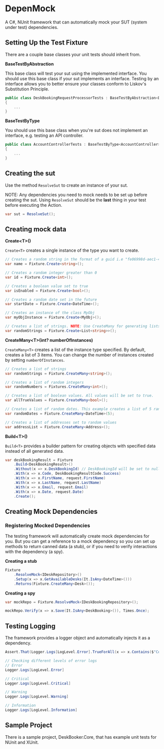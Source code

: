 # DepenMock
A C#, NUnit framework that can automatically mock your SUT (system under test) dependencies.

## Setting Up the Test Fixture

There are a couple base classes your unit tests should inherit from.

**BaseTestByAbstraction**

This base class will test your sut using the implemented interface. You should use this base class if your sut implements an interface. Testing by an interface allows you to better ensure your classes conform to Liskov's Substitution Principle.

```c#
public class DeskBookingRequestProcessorTests : BaseTestByAbstraction<DeskBookingRequestProcessor, IDeskBookingRequestProcessor>
{
    ...
}
```

**BaseTestByType**

You should use this base class when you're sut does not implement an interface, e.g. testing an API controller.

```c#
public class AccountControllerTests : BaseTestByType<AccountController>
{
    ...
}
```

## Creating the **sut**

Use the method ```ResolveSut``` to create an instance of your sut.

NOTE: Any dependencies you need to mock needs to be set up before creating the sut. Using ```ResolveSut``` should be the **last** thing in your test before executing the Action.

```c#
var sut = ResolveSut();
```

## Creating mock data

**Create\<T>()**

```Create<T>``` creates a single instance of the type you want to create.

```c#
// Creates a random string in the format of a guid i.e "fe06998d-aec1-4808-8968-d8f37024a294"
var name = Fixture.Create<string>();

// Creates a random integer greater than 0
var id = Fixture.Create<int>();

// Creates a boolean value set to true
var isEnabled = Fixture.Create<bool>();

// Creates a random date set in the future
var startDate = Fixture.Create<DateTime>();

// Creates an instance of the class MyObj
var myObjInstance = Fixture.Create<MyObj>();

// Creates a list of strings. NOTE: Use CreateMany for generating lists.
var randomStrings = Fixture.Create<List<string>>();
```

**CreateMany\<T>(int? numberOfInstances)**

```CreateMany<T>``` creates a list of the instance type specified. By default, creates a list of 3 items. You can change the number of instances created by setting ```numberOfInstances```.

```c#
// Creates a list of strings
var randomStrings = Fixture.CreateMany<string>();

// Creates a list of random integers
var randomNumbers = Fixtures.CreateMany<int>();

// Creates a list of boolean values. All values will be set to true.
var allTrueValues = Fixture.CreateMany<bool>();

// Creates a list of random dates. This example creates a list of 5 random dates.
var randomDates = Fixture.CreateMany<DateTime>(5);

// Creates a list of addresses set to random values
var addressList = Fixture.CreateMany<Address>();
```

**Build\<T>()**

```Build<T>``` provides a builder pattern for creating objects with specified data instead of all generated data.

```c#
var deskBookingResult = Fixture
    .Build<DeskBookingResult>()
    .Without(x => x.DeskBookingId) // DeskBookingId will be set to null
    .With(x => x.Code, DeskBookingResultCode.Success)
    .With(x => x.FirstName, request.FirstName)
    .With(x => x.LastName, request.LastName)
    .With(x => x.Email, request.Email)
    .With(x => x.Date, request.Date)
    .Create();
```

## Creating Mock Dependencies

### Registering Mocked Dependencies

The testing framework will automatically create mock dependencies for you. But you can get a reference to a mock dependency so you can set up methods to return canned data (a stub), or if you need to verify interactions with the dependency (a spy).

**Creating a stub**

```c#
Fixture
    .ResolveMock<IDeskRepository>()
    .Setup(x => x.GetAvailableDesks(It.IsAny<DateTime>()))
    .Returns(Fixture.CreateMany<Desk>());
```

**Creating a spy**

```c#
var mockRepo = Fixture.ResolveMock<IDeskBookingRepository>();

mockRepo.Verify(x => x.Save(It.IsAny<DeskBooking>()), Times.Once);
```

## Testing Logging

The framework provides a logger object and automatically injects it as a dependency.

```c#
Assert.That(Logger.Logs[LogLevel.Error].TrueForAll(x => x.Contains($"Correlation Id: {correlationId}")));

// Checking different levels of error logs
// Error
Logger.Logs[LogLevel.Error]

// Critical
Logger.Logs[LogLevel.Critical]

// Warning
Logger.Logs[LogLevel.Warning]

// Information
Logger.Logs[LogLevel.Information]
```

## Sample Project

There is a sample project, DeskBooker.Core, that has example unit tests for NUnit and XUnit.